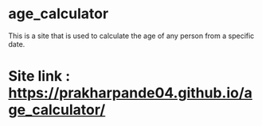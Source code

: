 # age_calculator
This is a site that is used to calculate the age of any person from a specific date. 
# Site link : https://prakharpande04.github.io/age_calculator/
